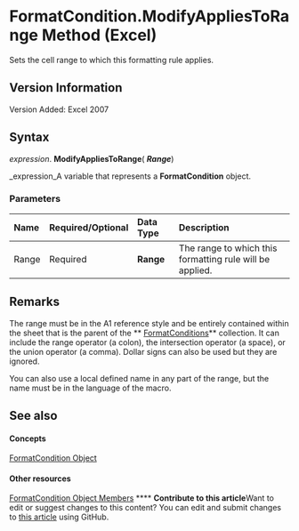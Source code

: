
# FormatCondition.ModifyAppliesToRange Method (Excel)

Sets the cell range to which this formatting rule applies.


## Version Information

Version Added: Excel 2007 


## Syntax

 _expression_. **ModifyAppliesToRange**( **_Range_**)

 _expression_A variable that represents a  **FormatCondition** object.


### Parameters



|**Name**|**Required/Optional**|**Data Type**|**Description**|
|:-----|:-----|:-----|:-----|
|Range|Required| **Range**|The range to which this formatting rule will be applied.|

## Remarks

The range must be in the A1 reference style and be entirely contained within the sheet that is the parent of the  ** [FormatConditions](2486d4b4-605c-76d8-132a-694c0c600a81.md)** collection. It can include the range operator (a colon), the intersection operator (a space), or the union operator (a comma). Dollar signs can also be used but they are ignored.

You can also use a local defined name in any part of the range, but the name must be in the language of the macro.


## See also


#### Concepts


 [FormatCondition Object](38a2bca9-9b28-3ef2-8c7a-4d35a27229ec.md)
#### Other resources


 [FormatCondition Object Members](8f4bebce-0bf4-03de-62f0-4454ea699c5f.md)
****   **Contribute to this article**Want to edit or suggest changes to this content? You can edit and submit changes to  [this article](https://github.com/jhershey00/VBA_Excel_Test/OpenXMLCon/articles/a5d3566c-3b2a-5df1-b174-4cdc0ec1f1ab.md) using GitHub.

